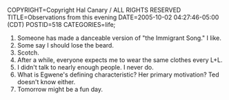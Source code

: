 COPYRIGHT=Copyright Hal Canary / ALL RIGHTS RESERVED
TITLE=Observations from this evening
DATE=2005-10-02 04:27:46-05:00 (CDT)
POSTID=518
CATEGORIES=life;

1.  Someone has made a danceable version of "the Immigrant Song." I like.
2.  Some say I should lose the beard.
3.  Scotch.
4.  After a while, everyone expects me to wear the same clothes every L+L.
5.  I didn't talk to nearly enough people. I never do.
6.  What is Egwene's defining characteristic? Her primary motivation? Ted doesn't know either.
7.  Tomorrow might be a fun day.
